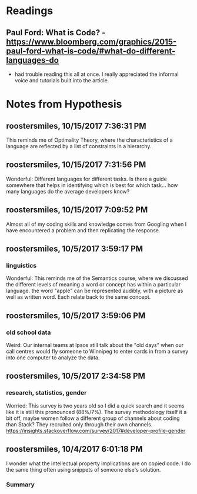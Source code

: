 # Readings

## Paul Ford: What is Code? - https://www.bloomberg.com/graphics/2015-paul-ford-what-is-code/#what-do-different-languages-do 
- had trouble reading this all at once. I really appreciated the informal voice and tutorials built into the article.

# Notes from Hypothesis

## roostersmiles, 10/15/2017 7:36:31 PM

This reminds me of Optimality Theory, where the characteristics of a language are reflected by a list of constraints in a hierarchy.

## roostersmiles, 10/15/2017 7:31:56 PM

Wonderful: Different languages for different tasks. Is there a guide somewhere that helps in identifying which is best for which task... how many languages do the average developers know?

## roostersmiles, 10/15/2017 7:09:52 PM

Almost all of my coding skills and knowledge comes from Googling when I have encountered a problem and then replicating the response. 


## roostersmiles, 10/5/2017 3:59:17 PM

### linguistics

Wonderful: This reminds me of the Semantics course, where we discussed the different levels of meaning a word or concept has within a particular language. the word "apple" can be represented audibly, with a picture as well as written word. Each relate back to the same concept. 

## roostersmiles, 10/5/2017 3:59:06 PM

### old school data

Weird: Our internal teams at Ipsos still talk about the "old days" when our call centres would fly someone to Winnipeg to enter cards in from a survey into one computer to analyze the data.

## roostersmiles, 10/5/2017 2:34:58 PM

### research, statistics, gender

Worried: This survey is two years old so I did a quick search and it seems like it is still this pronounced (88%/7%). The survey methodology itself it a bit off, maybe women follow a different group of channels about coding than Stack? They recruited only through their own channels.
https://insights.stackoverflow.com/survey/2017#developer-profile-gender

## roostersmiles, 10/4/2017 6:01:18 PM

I wonder what the intellectual property implications are on copied code. I do the same thing often using snippets of someone else's solution.
### Summary

